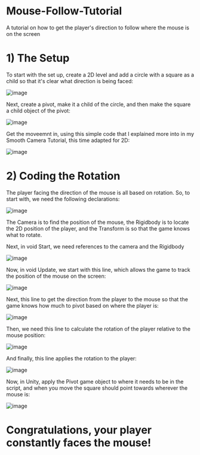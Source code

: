 # Mouse-Follow-Tutorial
A tutorial on how to get the player's direction to follow where the mouse is on the screen

# 1) The Setup
To start with the set up, create a 2D level and add a circle with a square as a child so that it's clear what direction is being faced:

![image](https://user-images.githubusercontent.com/91538155/146252082-63f012de-063f-4cb9-ad95-4cf452f41b27.png)

Next, create a pivot, make it a child of the circle, and then make the square a child object of the pivot:

![image](https://user-images.githubusercontent.com/91538155/146252217-3c63d991-2a0c-40c6-9e61-051c37d6dc97.png)

Get the moveemnt in, using this simple code that I explained more into in my Smooth Camera Tutorial, this time adapted for 2D:

![image](https://user-images.githubusercontent.com/91538155/146252386-42371504-1d7a-4141-b130-75f5a319ef5c.png)

# 2) Coding the Rotation
The player facing the direction of the mouse is all based on rotation. So, to start with, we need the following declarations:

![image](https://user-images.githubusercontent.com/91538155/146252735-8d3b42ef-6c6b-4ef1-8dc8-515717ac5d22.png)

The Camera is to find the position of the mouse, the Rigidbody is to locate the 2D position of the player, and the Transform is so that the game knows what to rotate.

Next, in void Start, we need references to the camera and the Rigidbody

![image](https://user-images.githubusercontent.com/91538155/146253012-d1382412-e982-40e7-ac0a-2da5b1dc6264.png)

Now, in void Update, we start with this line, which allows the game to track the position of the mouse on the screen:

![image](https://user-images.githubusercontent.com/91538155/146253135-dcd20f7a-2a6b-4e10-aefc-7cfef8085987.png)

Next, this line to get the direction from the player to the mouse so that the game knows how much to pivot based on where the player is:

![image](https://user-images.githubusercontent.com/91538155/146253241-f98bfa5d-de76-44a0-b4d6-59a2ad6d472e.png)

Then, we need this line to calculate the rotation of the player relative to the mouse position:

![image](https://user-images.githubusercontent.com/91538155/146253371-fe585597-1f14-4a86-8a20-e15fa1527eda.png)

And finally, this line applies the rotation to the player:

![image](https://user-images.githubusercontent.com/91538155/146253438-0bc4d2e1-8eaa-4f06-90d0-59c47e537cfa.png)

Now, in Unity, apply the Pivot game object to where it needs to be in the script, and when you move the square should point towards wherever the mouse is:

![image](https://user-images.githubusercontent.com/91538155/146253573-2ba64c7a-7e83-4032-9b94-ad11e48e2c6f.png)

# Congratulations, your player constantly faces the mouse!
